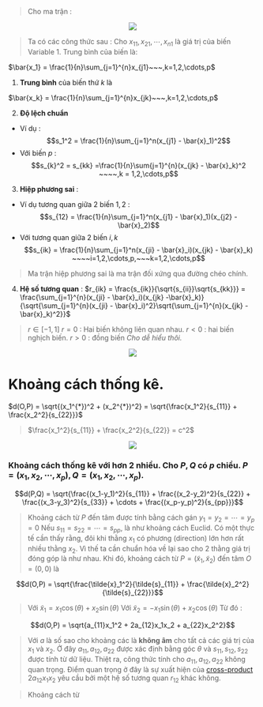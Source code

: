 <script type="text/javascript"  src="http://cdn.mathjax.org/mathjax/latest/MathJax.js?config=TeX-AMS-MML_HTMLorMML">  
</script>
> Cho ma trận :

<center><img src="https://i.imgur.com/Kdz0E9n.png"/></center>

> Ta có các công thức sau :
> Cho $x_{11},x_{21},\cdots,x_{n1}$ là giá trị của biến $\text{Variable 1}$. Trung bình của biến là: 

$\bar{x_1} = \frac{1}{n}\sum_{j=1}^{n}x_{j1}~~~,k=1,2,\cdots,p$
1. **Trung bình** của biến thứ $k$ là 

$\bar{x_k} = \frac{1}{n}\sum_{j=1}^{n}x_{jk}~~~,k=1,2,\cdots,p$

2. **Độ lệch chuẩn**
- Ví dụ :
$$s_1^2 = \frac{1}{n}\sum_{j=1}^n(x_{j1} - \bar{x}_1)^2$$
- Với biến $p$ :
$$s_{k}^2 = s_{kk} =\frac{1}{n}\sum{j=1}^{n}(x_{jk} - \bar{x}_k)^2 ~~~~,k = 1,2,\cdots,p$$
3. **Hiệp phương sai** :
- Ví dụ tương quan giữa 2 biến $1,2$ :
$$s_{12} = \frac{1}{n}\sum_{j=1}^n(x_{j1} - \bar{x}_1)(x_{j2} - \bar{x}_2)$$
- Với tương quan giữa 2 biến $i,k$
$$s_{ik} = \frac{1}{n}\sum_{j=1}^n(x_{ji} - \bar{x}_i)(x_{jk} - \bar{x}_k) ~~~~i=1,2,\cdots,p,~~~k=1,2,\cdots,p$$

> Ma trận hiệp phương sai là ma trận đối xứng qua đường chéo chính.
4. **Hệ số tương quan** :
$r_{ik} = \frac{s_{ik}}{\sqrt{s_{ii}}\sqrt{s_{kk}}} = \frac{\sum_{j=1}^{n}(x_{ji} - \bar{x}_i)(x_{jk} -\bar{x}_k)}{\sqrt{\sum_{j=1}^{n}(x_{ji} - \bar{x}_i)^2}\sqrt{\sum_{j=1}^{n}(x_{jk} -\bar{x}_k)^2}}$

> $r \in [-1,1]$
> $r = 0$ : Hai biến không liên quan nhau.
> $r < 0$ : hai biến nghịch biến.
> $r > 0$ : đồng biến 
> *Cho dễ hiểu thôi.*

<center><img src="https://i.imgur.com/ugGhY9g.png"/></center>

# Khoảng cách thống kê.
$d(O,P) = \sqrt{(x_1^{*})^2 + (x_2^{*})^2} = \sqrt{\frac{x_1^2}{s_{11}} + \frac{x_2^2}{s_{22}}}$
> $\frac{x_1^2}{s_{11}} + \frac{x_2^2}{s_{22}} = c^2$
<center><img src="https://i.imgur.com/fMgKnkC.png"/></center>

### Khoảng cách thống kê với hơn 2 nhiều. Cho $P,Q$ có $p$ chiều. $P=(x_1,x_2,\cdots,x_p), Q=(x_1,x_2,\cdots,x_p)$. 

$$d(P,Q) = \sqrt{\frac{(x_1-y_1)^2}{s_{11}} + \frac{(x_2-y_2)^2}{s_{22}} + \frac{(x_3-y_3)^2}{s_{33}} + \cdots + \frac{(x_p-y_p)^2}{s_{pp}}}$$

> Khoảng cách từ $P$ đến tâm được tính bằng cách gán $y_1=y_2=\cdots = y_p=0$
> Nếu $s_{11} = s_{22} = \cdots = s_{pp}$, là như khoảng cách Euclid.
> Có một thực tế cần thấy rằng, đôi khi thằng $x_1$ có phương (direction) lớn hơn rất nhiều thằng $x_2$. Vì thế ta cần chuẩn hóa về lại sao cho 2 thằng giá trị đóng góp là như nhau.
> Khi đó,  khoảng cách từ $P=(\tilde{x}_1,\tilde{x}_2)$ đến tâm $O=(0,0)$ là 

$$d(O,P)  = \sqrt{\frac{\tilde{x}_1^2}{\tilde{s}_{11}} + \frac{\tilde{x}_2^2}{\tilde{s}_{22}}}$$
> Với $\tilde{x}_1 = x_1\cos(\theta) + x_2\sin(\theta)$
> Với $\tilde{x}_2 = -x_1\sin(\theta) + x_2\cos(\theta)$
> Từ đó :

$$d(O,P) = \sqrt{a_{11}x_1^2 + 2a_{12}x_1x_2 + a_{22}x_2^2}$$
> Với $a$ là số sao cho khoảng các là **không âm** cho tất cả các giá trị của $x_1$ và $x_2$. Ở đây $a_{11}, a_{12}, a_{22}$ được xác định bằng góc $\theta$ và $s_{11},s_{12},s_{22}$ được tính từ dữ liệu.  Thiệt ra, công thức tính cho $a_{11}, a_{12}, a_{22}$ không quan trọng. Điểm quan trọng ở đây là sự xuất hiện của [cross-product](https://en.wikipedia.org/wiki/Cross_product) $2a_{12}x_1x_2$ yêu cầu bởi một hệ số tương quan $r_{12}$ khác không.

> Khoảng cách từ 
<!--stackedit_data:
eyJoaXN0b3J5IjpbMTcwNzE0MTg4Miw5MTIzNjQ1OTAsLTg2OT
U1MjE3MiwxOTk5NDgxNTY5LC03ODMzOTkwNSw0MzI1MzMxODRd
fQ==
-->